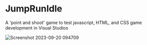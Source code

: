 # JumpRunIdle
A 'point and shoot' game to test javascript, HTML, and CSS game development in Visual Studios



![Screenshot 2023-09-20 094709](https://github.com/jnmii/JumpRunIdle/assets/125529805/a9c57a03-5201-497b-a855-db6009438083)

